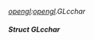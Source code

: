 _[opengl](../../modules/opengl/opengl-module.md):[opengl](../../modules/opengl/opengl-module.md).GLcchar_
##### Struct GLcchar

